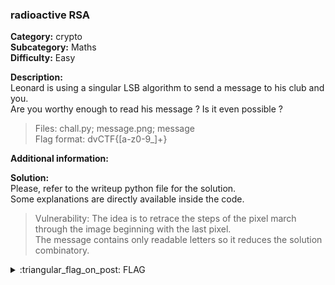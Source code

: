 ### radioactive RSA
**Category:** crypto  
**Subcategory:** Maths  
**Difficulty:** Easy  
  
**Description:**  
Leonard is using a singular LSB algorithm to send a message to his club and you.  
Are you worthy enough to read his message ? Is it even possible ?  

> Files: chall.py; message.png; message  
> Flag format: dvCTF{[a-z0-9_]+}  

**Additional information:**  
  

**Solution:**  
Please, refer to the writeup python file for the solution.  
Some explanations are directly available inside the code.  

> Vulnerability: The idea is to retrace the steps of the pixel march through the image beginning with the last pixel.  
> The message contains only readable letters so it reduces the solution combinatory.
  
<details>
  <summary>:triangular_flag_on_post: FLAG</summary>

  ```
  dvCTF{w3lc0m3_4ll_t0_cr9pt0gr4ph9}
  ```
</details>
                